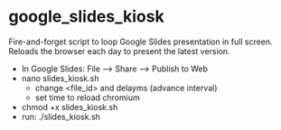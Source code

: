 # google_slides_kiosk
Fire-and-forget script to loop Google Slides presentation in full screen. Reloads the browser each day to present the latest version.

* In Google Slides: File --> Share --> Publish to Web
* nano slides_kiosk.sh
  * change <file_id> and delayms (advance interval)
  * set time to reload chromium
* chmod +x slides_kiosk.sh
* run: ./slides_kiosk.sh
